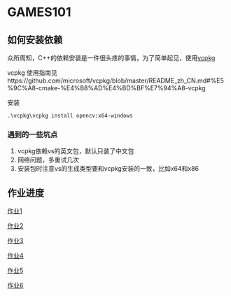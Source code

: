# GAMES101

## 如何安装依赖

众所周知，C++的依赖安装是一件很头疼的事情，为了简单起见，使用[vcpkg](https://github.com/microsoft/vcpkg)

vcpkg 使用指南见https://github.com/microsoft/vcpkg/blob/master/README_zh_CN.md#%E5%9C%A8-cmake-%E4%B8%AD%E4%BD%BF%E7%94%A8-vcpkg

安装

```shell
.\vcpkg\vcpkg install opencv:x64-windows
```

### 遇到的一些坑点

1. vcpkg依赖vs的英文包，默认只装了中文包
2. 网络问题，多重试几次
3. 安装包时注意vs的生成类型要和vcpkg安装的一致，比如x64和x86

## 作业进度

[作业1](assignment1/README.md)

[作业2](assignment2/README.md)

[作业3](assignment3/README.md)

[作业4](assignment4/README.md)

[作业5](assignment5/README.md)

[作业6](assignment6/README.md)

